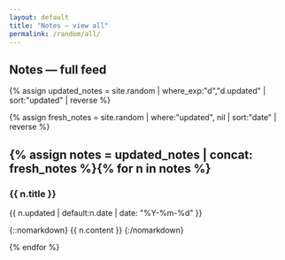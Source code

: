 ```yaml
---
layout: default
title: "Notes – view all"
permalink: /random/all/
---
```


## Notes — full feed  

{% assign updated_notes = site.random
     | where_exp:"d","d.updated"
     | sort:"updated" | reverse %}

{% assign fresh_notes = site.random
     | where:"updated", nil
     | sort:"date" | reverse %}

{% assign notes = updated_notes | concat: fresh_notes %}{% for n in notes %}
---
### {{ n.title }}
<time>{{ n.updated | default:n.date | date: "%Y-%m-%d" }}</time>

{::nomarkdown}
{{ n.content }}
{:/nomarkdown}

{% endfor %}